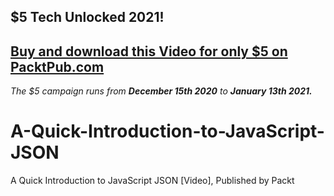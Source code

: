 ## $5 Tech Unlocked 2021!
[Buy and download this Video for only $5 on PacktPub.com](https://www.packtpub.com/product/a-quick-introduction-to-javascript-json-video/9781800569027)
-----
*The $5 campaign         runs from __December 15th 2020__ to __January 13th 2021.__*

# A-Quick-Introduction-to-JavaScript-JSON
A Quick Introduction to JavaScript JSON [Video], Published by Packt
